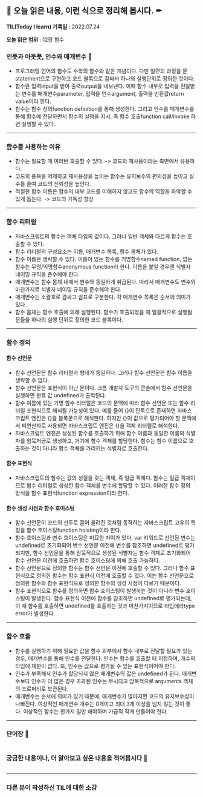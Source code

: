 ## 📕 오늘 읽은 내용, 이런 식으로 정리해 봅시다. ✒

**TIL(Today I learn) 기록일** : 2022.07.24

**오늘 읽은 범위** : 12장 함수

### 인풋과 아웃풋, 인수와 매개변수 📑

- 프로그래밍 언어의 함수도 수학의 함수와 같은 개념이다. 다만 일련의 과정을 문statement으로 구현하고 코드 블록으로 감싸서 하나의 실행단위로 정의한 것이다.
- 함수란 입력input을 받아 출력output을 내보낸다. 이때 함수 내부로 입력을 전달받는 변수를 매개변수parameter, 입력을 인수argument, 출력을 반환값return value이라 한다.
- 함수는 함수 정의function definition를 통해 생성한다. 그리고 인수를 매개변수를 통해 함수에 전달하면서 함수의 실행을 지시, 즉 함수 호출function call/invoke 하면 실행할 수 있다.

---

### 함수를 사용하는 이유

- 함수는 필요할 때 여러번 호출할 수 있다. -> 코드의 재사용이라는 측면에서 유용하다.
- 코드의 중복을 억제하고 재사용성을 높이는 함수는 유지보수의 편의성을 높이고 실수를 줄여 코드의 신뢰성을 높인다.
- 적절한 함수 이름은 함수의 내부 코드를 이해하지 않고도 함수의 역할을 파악할 수 있게 돕는다. -> 코드의 가독성 향상

---

### 함수 리터럴

- 자바스크립트의 함수는 객체 타입의 값이다. 그러나 일반 객체와 다르게 함수는 호출할 수 있다.
- 함수 리터럴의 구성요소는 이름, 매개변수 목록, 함수 몸체가 있다.
- 함수 이름은 생략할 수 있다. 이름이 있는 함수를 기명함수named function, 없는 함수는 무명/익명함수anonymous function라 한다. 이름을 붙일 경우엔 식별자 네이밍 규칙을 준수해야 한다.
- 매개변수는 함수 몸체 내에서 변수와 동일하게 취급된다. 따라서 매개변수도 변수와 마찬가지로 식별자 네이밍 규칙을 준수해야 한다.
- 매개변수는 소괄호로 감싸고 쉼표로 구분한다. 각 매개변수 목록은 순서에 의미가 있다.
- 함수 몸체는 함수 호출에 의해 실행된다. 함수가 호출되었을 때 일괄적으로 실행될 문들을 하나의 실행 단위로 정의한 코드 블록이다.

---

### 함수 정의

#### 함수 선언문

- 함수 선언문은 함수 리터럴과 형태가 동일하다. 그러나 함수 선언문은 함수 이름을 생략할 수 없다.
- 함수 선언문은 표현식이 아닌 문이다. 크롬 개발자 도구의 콘솔에서 함수 선언문을 실행하면 완료 값 undefined가 출력된다.
- 함수 이름에 있는 기명 함수 리터럴은 코드의 문맥에 따라 함수 선언문 또는 함수 리터럴 표현식으로 해석될 가능성이 있다. 예를 들어 {}이 단독으로 존재하면 자바스크립트 엔진은 {}을 블록문으로 해석한다. 하지만 {}이 값으로 평가되어야 할 문맥에서 피연산자로 사용되면 자바스크립트 엔진은 {}을 객체 리터럴로 해석한다.
- 자바스크립트 엔진은 생성된 함수를 호출하기 위해 함수 이름과 동일한 이름의 식별자를 암묵저긍로 생성하고, 거기에 함수 객체를 할당한다. 함수는 함수 이름으로 호출하는 것이 아니라 함수 객체를 가리키는 식별자로 호출한다.

#### 함수 표현식

- 자바스크립트의 함수는 값의 성질을 갖는 객체, 즉 일급 객체다. 함수는 일급 객체이므로 함수 리터럴로 생성한 함수 객체를 변수에 할당할 수 있다. 이러한 함수 정의 방식을 함수 표현식function expression이라 한다.

#### 함수 생성 시점과 함수 호이스팅

- 함수 선언문이 코드의 선두로 끌어 올려진 것처럼 동작하는 자바스크립트 고유의 특징을 함수 호이스팅function hoisting이라 한다.
- 함수 호이스팅과 변수 호이스팅은 미묘한 차이가 있다. var 키워드로 선언된 변수는 undefined로 초기화되어 변수 선언문 이전에 변수를 참조하면 undefined로 평가되지만, 함수 선언문을 통해 암묵적으로 생성된 식별자는 함수 객체로 초기화되어 함수 선언문 이전에 호출하면 함수 호이스팅에 의해 호출 가능하다.
- 함수 선언문으로 정의한 함수는 함수 선언문 이전에 호출할 수 있다. 그러나 함수 표현식으로 정의한 함수는 함수 표현식 이전에 호출할 수 없다. 이는 함수 선언문으로 정의한 함수와 함수 표현식으로 정의한 함수의 생성 시점이 다르기 때문이다.
- 함수 표현식으로 함수를 정의하면 함수 호이스팅이 발생하는 것이 아니라 변수 호이스팅이 발생한다. 함수 표현식 이전에 함수를 참조하면 undefined로 평가되는데, 이 때 함수를 호출하면 undefined를 호출하는 것과 마찬가지이므로 타입에러type error가 발생한다.

---

### 함수 호출

- 함수를 실행하기 위해 필요한 값을 함수 외부에서 함수 내부로 전달할 필요가 있는 경우, 매개변수를 통해 인수를 전달한다. 인수는 함수를 호출할 때 지정하며, 개수와 타입에 제한이 없다. 또, 인수는 값으로 평가될 수 있는 표현식이어야 한다.
- 인수가 부족해서 인수가 할당되지 않은 매개변수의 값은 undefined가 된다. 매개변수보다 인수가 더 많은 경우 초과된 인수는 무시되고 암묵적으로 arguments 객체의 프로퍼티로 보관된다.
- 매개변수는 순서에 의미가 있기 때문에, 매개변수가 많아지면 코드의 유지보수성이 나빠진다. 이상적인 매개변수 개수는 0개이고 최대 3개 이상을 넘지 않는 것이 좋다. 이상적인 함수는 한가지 일만 해야하며 가급적 작게 만들어야 한다.

---

### 단어장 🔖

```

```

### 궁금한 내용이나, 더 알아보고 싶은 내용을 적어봅시다 🤔

```

```

---

### 다른 분이 작성하신 TIL에 대한 소감
